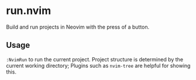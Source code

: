# run.nvim
Build and run projects in Neovim with the press of a button.

## Usage

`:NvimRun` to run the current project. Project structure is determined by the current working directory; Plugins such as `nvim-tree` are helpful for showing this.
